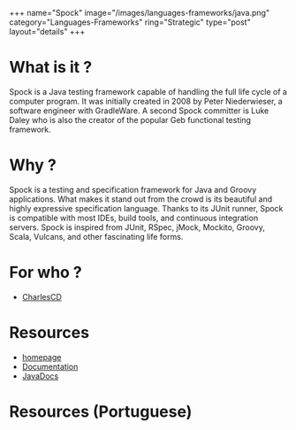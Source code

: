 +++
name="Spock"
image="/images/languages-frameworks/java.png"
category="Languages-Frameworks"
ring="Strategic"
type="post"
layout="details"
+++

# What is it ?
Spock is a Java testing framework capable of handling the full life cycle of a computer program. It was initially created in 2008 by Peter Niederwieser, a software engineer with GradleWare. A second Spock committer is Luke Daley who is also the creator of the popular Geb functional testing framework.

# Why ?

Spock is a testing and specification framework for Java and Groovy applications. What makes it stand out from the crowd is its beautiful and highly expressive specification language. Thanks to its JUnit runner, Spock is compatible with most IDEs, build tools, and continuous integration servers. Spock is inspired from JUnit, RSpec, jMock, Mockito, Groovy, Scala, Vulcans, and other fascinating life forms.


# For who ?
* [CharlesCD](https://charlescd.io/)

# Resources
* [homepage](https://spockframework.org/)
* [Documentation](https://spockframework.org/spock/docs/2.0/index.html)
* [JavaDocs](https://spockframework.org/spock/javadoc/2.0/index.html)


# Resources (Portuguese)